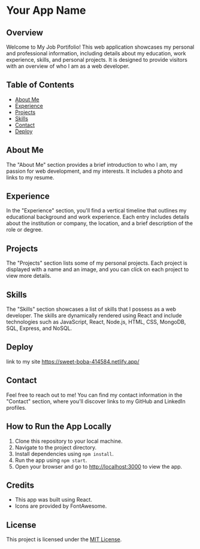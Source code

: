 # Your App Name

## Overview

Welcome to My Job Portifolio! This web application showcases my personal and professional information, including details about my education, work experience, skills, and personal projects. It is designed to provide visitors with an overview of who I am as a web developer.

## Table of Contents

- [About Me](#about-me)
- [Experience](#experience)
- [Projects](#projects)
- [Skills](#skills)
- [Contact](#contact)
- [Deploy](#Deploy)

## About Me

The "About Me" section provides a brief introduction to who I am, my passion for web development, and my interests. It includes a photo and links to my resume.

## Experience

In the "Experience" section, you'll find a vertical timeline that outlines my educational background and work experience. Each entry includes details about the institution or company, the location, and a brief description of the role or degree.

## Projects

The "Projects" section lists some of my personal projects. Each project is displayed with a name and an image, and you can click on each project to view more details.

## Skills

The "Skills" section showcases a list of skills that I possess as a web developer. The skills are dynamically rendered using React and include technologies such as JavaScript, React, Node.js, HTML, CSS, MongoDB, SQL, Express, and NoSQL.


## Deploy
link to my site
https://sweet-boba-414584.netlify.app/


## Contact

Feel free to reach out to me! You can find my contact information in the "Contact" section, where you'll discover links to my GitHub and LinkedIn profiles.

## How to Run the App Locally

1. Clone this repository to your local machine.
2. Navigate to the project directory.
3. Install dependencies using `npm install`.
4. Run the app using `npm start`.
5. Open your browser and go to [http://localhost:3000](http://localhost:3000) to view the app.

## Credits

- This app was built using React.
- Icons are provided by FontAwesome.

## License

This project is licensed under the [MIT License](LICENSE).